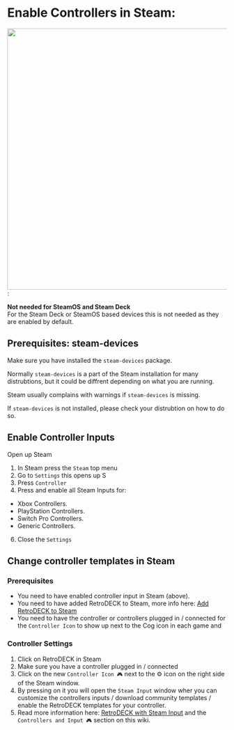 # Enable Controllers in Steam:

<img src="../../wiki_images/steam/steam-enable-controllers.png" width="600">:

**Not needed for SteamOS and Steam Deck**<br>
For the Steam Deck or SteamOS based devices this is not needed as they are enabled by default.

## Prerequisites: steam-devices

Make sure you have installed the `steam-devices` package.

Normally `steam-devices` is a part of the Steam installation for many distrubtions, but it could be diffrent depending on what you are running.

Steam usually complains with warnings if `steam-devices` is missing.

If `steam-devices` is not installed, please check your distrubtion on how to do so.

## Enable Controller Inputs

Open up Steam

1. In Steam press the `Steam` top menu
2. Go to `Settings` this opens up S
4. Press `Controller`
5. Press and enable all Steam Inputs for:
* Xbox Controllers.
* PlayStation Controllers.
* Switch Pro Controllers.
* Generic Controllers.
6. Close the `Settings`

## Change controller templates in Steam

### Prerequisites

* You need to have enabled controller input in Steam (above).
* You need to have added RetroDECK to Steam, more info here: [Add RetroDECK to Steam](../wiki_howto_faq/add-to-steam.md)
* You need to have the controller or controllers plugged in / connected for the `Controller Icon` to show up next to the Cog icon in each game and

### Controller Settings

1. Click on RetroDECK in Steam
2. Make sure you have a controller plugged in / connected
3. Click on the new `Controller Icon 🎮` next to the ⚙️ icon on the right side of the Steam window.
4. By pressing on it you will open the `Steam Input` window wher you can customize the controllers inputs / download community templates / enable the RetroDECK templates for your controller.
5. Read more information here: [RetroDECK with Steam Input](../wiki_controllers/about-steam-input.md) and the `Controllers and Input 🎮` section on this wiki.
